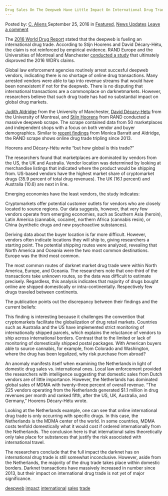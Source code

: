 ```yaml
---
Drug Sales On The Deepweb Have Little Impact On International Drug Trade"
---
```

<article class="post-listing post-15542 post type-post status-publish format-standard has-post-thumbnail hentry  tag-deepweb tag-impact tag-international tag-sales tag-trade">
    <div class="post-inner">
        <span>Posted by: <a href="https://www.deepdotweb.com/author/caliens/" title="">C. Aliens </a></span>
    <span>September 25, 2016</span>
    <span>in <a href="https://www.deepdotweb.com/category/deepdot-news/" rel="category tag">Featured</a>, <a href="https://www.deepdotweb.com/category/news-updates/" rel="category tag">News Updates</a></span>
    <span><a href="https://www.deepdotweb.com/2016/09/25/drug-sales-deepweb-little-impact-international-drug-trade/#respond">Leave a comment</a></span>
    </p>
    <div class="clear"></div>
    <div class="entry">
    <p>The <a href="http://www.unodc.org/doc/wdr2016/WORLD_DRUG_REPORT_2016_web.pdf">2016 World Drug Report</a> stated that the deepweb is fueling an international drug trade. According to Stijn <a id="post-15542-__DdeLink__66_1294385721"></a><a id="post-15542-__DdeLink__8_1294385721"></a><a id="post-15542-__DdeLink__27_1294385721"></a>Hoorens and David <a id="post-15542-__DdeLink__10_1294385721"></a><a id="post-15542-__DdeLink__29_1294385721"></a>Décary-Hétu, the claim is not reinforced by empirical evidence. RAND Europe and the Universities of Montreal and Manchester <a href="http://www.rand.org/randeurope/research/projects/online-drugs-trade-trafficking.html">conducted a study</a> that ultimately disproved the 2016 WDR’s claims.</p>
    <p>Global law enforcement agencies routinely arrest succesful deepweb vendors, indicating there is no shortage of online drug transactions. Many arrested vendors were able to tap into revenue streams that would have been nonexistent if not for the deepweb. There is no disputing that international transactions are a commonplace on darknetmarkets. However, researchers believe that such drug trade has had no substantial impact on global drug markets.</p>
    <p><a href="http://www.manchester.ac.uk/research/judith.aldridge/">Judith Aldridge</a> from the University of Manchester, <a href="http://venturebeat.com/author/david-decary-hetu/">David Décary-Hetu</a> from the University of Montreal, and <a href="http://www.rand.org/about/people/h/hoorens_stijn.html">Stijn Hoorens</a> from RAND conducted a massive deepweb scrape. The scrape contained data from 50 marketplaces and independent shops with a focus on both vendor and buyer demographics. Similar to <a href="https://www.deepdotweb.com/2016/09/06/everything-always-wanted-know-drug-cryptomarkets/">recent findings</a> from Monica Barratt and Aldridge, the RAND scrape shows online drug trade tripling since 2013.</p>
    <p>Hoorens and Décary-Hétu write “but how global is this trade?”</p>
    <p>The researchers found that marketplaces are dominated by vendors from the US, the UK and Australia. Vendor location was determined by looking at merchandise listings that indicated where the product would be shipping from. US-based vendors have the highest market share of cryptomarket drugs (35.9 percent of total drug revenues). The UK (16.1 percent) and Australia (10.6) are next in line.</p>
    <p>Emerging economies have the least vendors, the study indicates:</p>
    <p>Cryptomarkets offer potential customer outlets for vendors who are closely located to source regions. Our data suggests, however, that very few vendors operate from emerging economies, such as Southern Asia (heroin), Latin America (cannabis, cocaine), northern Africa (cannabis resin), or China (synthetic drugs and new psychoactive substances).</p>
    <p>Deriving data about the buyer location is far more difficult. However, vendors often indicate locations they will ship to, giving researchers a starting point. The potential shipping routes were analyzed, revealing that North America and Oceania were the two most common destinations. Europe was the third most common.</p>
    <p>The most common routes of darknet market drug trade were within North America, Europe, and Oceania. The researchers note that one-third of the transactions take unknown routes, so the data was difficult to estimate precisely. Regardless, this analysis indicates that majority of drugs bought online are s<a id="post-15542-__DdeLink__43_12943857211"></a>hipped domestically or intra-continentally. Respectively few drugs traveled between continents.</p>
    <p>The publication points out the discrepancy between their findings and the current beliefs:</p>
    <p>This finding is interesting because it challenges the convention that cryptomarkets facilitate the globalization of drug retail markets. Countries such as Australia and the US have implemented strict monitoring of internationally shipped parcels, which explains the reluctance of vendors to ship across international borders. Contrast that to the limited or lack of monitoring of domestically shipped postal packages. With American buyers able to source cannabis, for example, from Colorado and Washington, where the drug has been legalized, why risk purchase from abroad?</p>
    <p>An anomaly manifests itself when examining the Netherlands in light of domestic drug sales vs. international ones. Local law enforcement provided the researchers with intelligence suggesting that domestic sales from Dutch vendors are of little importance. However, the Netherlands has dominated global sales of MDMA with twenty-three percent of overall revenue. “The 225 vendors operating from the Netherlands generated $1.1 million in drug revenues per month and ranked fifth, after the US, UK, Australia, and Germany,” <a id="post-15542-__DdeLink__8_12943857211"></a><a id="post-15542-__DdeLink__27_12943857211"></a>Hoorens <a id="post-15542-__DdeLink__10_12943857211"></a><a id="post-15542-__DdeLink__29_12943857211"></a>Décary-Hétu wrote.</p>
    <p>Looking at the Netherlands example, one can see that online international drug trade is only occurring with specific drugs. In this case, the Netherlands is the MDMA center of the world. In some countries, MDMA costs tenfold domestically what it would cost if ordered internationally from the Netherlands. The conclusion here is that international sales <a id="post-15542-__DdeLink__100_1294385721"></a>theoretically only take place for substances that justify the risk associated with international travel.</p>
    <p>The researchers conclude that the full impact the darknet has on international drug trade is still somewhat inconclusive. However, aside from the Netherlands, the majority of the drug trade takes place within domestic borders. Darknet transactions have massively increased in number since 2013, but their impact on international drug trade is not yet of major significance.</p>
    </div>
    <a href="https://www.deepdotweb.com/tag/deepweb/" rel="tag">deepweb</a>  <a href="https://www.deepdotweb.com/tag/impact/" rel="tag">impact</a> <a href="https://www.deepdotweb.com/tag/international/" rel="tag">international</a> <a href="https://www.deepdotweb.com/tag/sales/" rel="tag">sales</a> <a href="https://www.deepdotweb.com/tag/trade/" rel="tag">trade</a></span> <span style="display:none" class="updated">2016-09-25</span>
    <div style="display:none" class="vcard author" itemprop="author" itemscope itemtype="http://schema.org/Person"><strong class="fn" itemprop="name"><a href="https://www.deepdotweb.com/author/caliens/" title="Posts by C. Aliens" rel="author">C. Aliens</a></strong></div>
    
